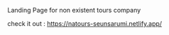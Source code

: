 Landing Page for non existent tours company

check it out : https://natours-seunsarumi.netlify.app/
